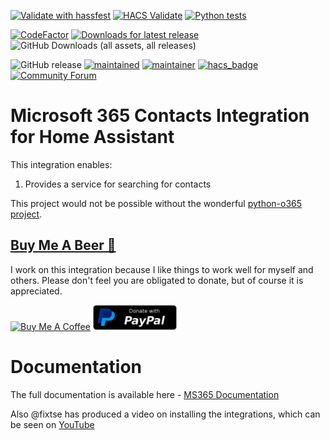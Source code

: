 [![Validate with hassfest](https://github.com/RogerSelwyn/ms365-contacts/actions/workflows/hassfest.yaml/badge.svg)](https://github.com/RogerSelwyn/ms365-contacts/actions/workflows/hassfest.yaml) [![HACS Validate](https://github.com/RogerSelwyn/ms365-contacts/actions/workflows/hacs.yaml/badge.svg)](https://github.com/RogerSelwyn/ms365-contacts/actions/workflows/hacs.yaml) [![Python tests](https://github.com/RogerSelwyn/MS365-Contacts/actions/workflows/test.yaml/badge.svg)](https://github.com/RogerSelwyn/MS365-Contacts/actions/workflows/test.yaml)

[![CodeFactor](https://www.codefactor.io/repository/github/rogerselwyn/ms365-contacts/badge)](https://www.codefactor.io/repository/github/rogerselwyn/ms365-contacts) [![Downloads for latest release](https://img.shields.io/github/downloads/RogerSelwyn/ms365-contacts/latest/total.svg)](https://github.com/RogerSelwyn/ms365-contacts/releases/latest) ![GitHub Downloads (all assets, all releases)](https://img.shields.io/github/downloads/RogerSelwyn/MS365-Contacts/total?label=downloads%40all)


![GitHub release](https://img.shields.io/github/v/release/RogerSelwyn/ms365-contacts) [![maintained](https://img.shields.io/maintenance/yes/2025.svg)](#) [![maintainer](https://img.shields.io/badge/maintainer-%20%40RogerSelwyn-blue.svg)](https://github.com/RogerSelwyn) [![hacs_badge](https://img.shields.io/badge/HACS-Custom-41BDF5.svg)](https://github.com/hacs/integration) [![Community Forum](https://img.shields.io/badge/community-forum-brightgreen.svg)](https://community.home-assistant.io/t/office-365-contacts-access)

# Microsoft 365 Contacts Integration for Home Assistant

This integration enables:
1. Provides a service for searching for contacts

This project would not be possible without the wonderful [python-o365 project](https://github.com/O365/python-o365).

## [Buy Me A Beer 🍻](https://buymeacoffee.com/rogtp)
I work on this integration because I like things to work well for myself and others. Please don't feel you are obligated to donate, but of course it is appreciated.

<a href="https://www.buymeacoffee.com/rogtp" target="_blank"><img src="https://cdn.buymeacoffee.com/buttons/default-orange.png" alt="Buy Me A Coffee" height="41" width="174"></a> 
<a href="https://www.paypal.com/donate/?hosted_button_id=F7TGHNGH7A526">
  <img src="https://github.com/RogerSelwyn/actions/blob/e82dab9e5643bbb82e182215a748a3024e3e7eac/images/paypal-donate-button.png" alt="Donate with PayPal" height="40"/>
</a>

# Documentation

The full documentation is available here - [MS365 Documentation](https://rogerselwyn.github.io/MS365-HomeAssistant/)

Also @fixtse has produced a video on installing the integrations, which can be seen on [YouTube](https://youtu.be/_g5I2y-xzaM?si=snmBIGNtM45-4EoW)
